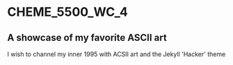 # CHEME_5500_WC_4

## A showcase of my favorite ASCII art

I wish to channel my inner 1995 with ACSII art and the Jekyll 'Hacker' theme
